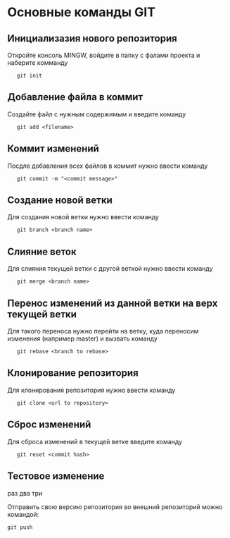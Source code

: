 # Основные команды GIT

## Инициализазия нового репозитория

Откройте консоль MINGW, войдите в папку с фалами проекта и наберите комманду 
```
   git init
```

## Добавление файла в коммит

Создайте файл с нужным содержимым и введите команду
```
   git add <filename>
```

## Коммит изменений

Посдле добавления всех файлов в коммит нужно ввести команду
```
   git commit -m "<commit message>"
```

## Создание новой ветки

Для создания новой ветки нужно ввести команду
```
   git branch <branch name>
```

## Слияние веток

Для слияния текущей ветки с другой веткой нужно ввести команду
```
   git merge <branch name>
```

## Перенос изменений из данной ветки на верх текущей ветки

Для такого переноса нужно перейти на ветку, куда переносим изменения (например master)
и вызвать команду 
```
   git rebase <branch to rebase>
```

## Клонирование репозитория

Для клонирования репозитория нужно ввести команду 
```
   git clone <url to repository>
```

## Сброс изменений 

Для сброса изменений в текущей ветке введите команду
```
   git reset <commit hash>
```

## Тестовое изменение

раз два три

Отправить свою версию репозитория во внешний репозиторий можно командой:
~~~
git push
~~~